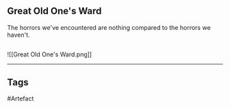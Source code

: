 ## Great Old One's Ward
The horrors we've encountered are nothing
compared to the horrors we haven't.
## 
![[Great Old One's Ward.png]]

---
## Tags
#Artefact